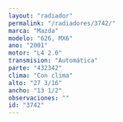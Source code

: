 ```yaml
---
layout: "radiador"
permalink: "/radiadores/3742/"
marca: "Mazda"
modelo: "626, MX6"
ano: "2001"
motor: "L4 2.0"
transmision: "Automática"
parte: "432342"
clima: "Con clima"
alto: "27 3/16"
ancho: "13 1/2"
observaciones: ""
id: "3742"
---
```


